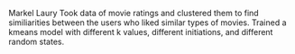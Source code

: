 Markel Laury
Took data of movie ratings and clustered them to find similiarities between the users who liked similar types of movies. 
Trained a kmeans model with different k values, different initiations, and different random states.
